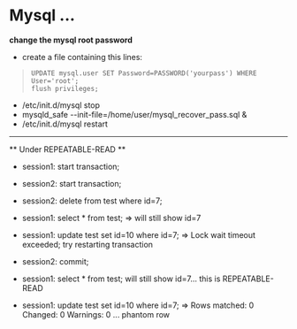 # Mysql ...

 **change the mysql root password**
 
 * create a file containing this lines:

 >     UPDATE mysql.user SET Password=PASSWORD('yourpass') WHERE User='root';
 >     flush privileges;

 * /etc/init.d/mysql stop
 * mysqld_safe --init-file=/home/user/mysql_recover_pass.sql &
 * /etc/init.d/mysql restart

 ***

 ** Under REPEATABLE-READ **

 * session1: start transaction;
 * session2: start transaction;

 * session2: delete from test where id=7;
 * session1: select * from test; => will still show id=7

 * session1: update test set id=10 where id=7; => Lock wait timeout exceeded; try restarting transaction

 * session2: commit;
 * session1: select * from test; will still show id=7... this is REPEATABLE-READ

 * session1: update test set id=10 where id=7; => Rows matched: 0  Changed: 0  Warnings: 0 ... phantom row

 
